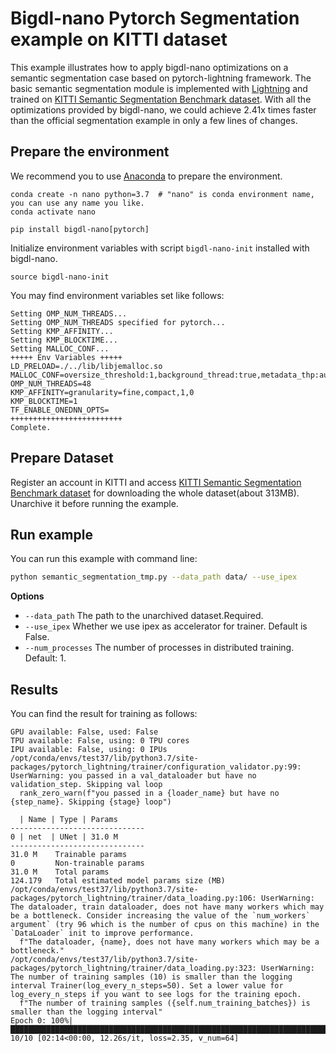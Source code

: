 # Bigdl-nano Pytorch Segmentation example on KITTI dataset

This example illustrates how to apply bigdl-nano optimizations on a semantic segmentation case based on pytorch-lightning framework. The basic semantic segmentation module is implemented with [Lightning](https://github.com/PyTorchLightning/pytorch-lightning/blob/master/pl_examples/domain_templates/semantic_segmentation.py) and trained on [KITTI Semantic Segmentation Benchmark dataset](http://www.cvlibs.net/datasets/kitti/eval_semseg.php?benchmark=semantics2015). With all the optimizations provided by bigdl-nano, we could achieve 2.41x times faster than the official segmentation example in only a few lines of changes.


## Prepare the environment
We recommend you to use [Anaconda](https://www.anaconda.com/distribution/#linux) to prepare the environment.
```
conda create -n nano python=3.7  # "nano" is conda environment name, you can use any name you like.
conda activate nano

pip install bigdl-nano[pytorch]
```
Initialize environment variables with script `bigdl-nano-init` installed with bigdl-nano.
```
source bigdl-nano-init
``` 
You may find environment variables set like follows:
```
Setting OMP_NUM_THREADS...
Setting OMP_NUM_THREADS specified for pytorch...
Setting KMP_AFFINITY...
Setting KMP_BLOCKTIME...
Setting MALLOC_CONF...
+++++ Env Variables +++++
LD_PRELOAD=./../lib/libjemalloc.so
MALLOC_CONF=oversize_threshold:1,background_thread:true,metadata_thp:auto,dirty_decay_ms:-1,muzzy_decay_ms:-1
OMP_NUM_THREADS=48
KMP_AFFINITY=granularity=fine,compact,1,0
KMP_BLOCKTIME=1
TF_ENABLE_ONEDNN_OPTS=
+++++++++++++++++++++++++
Complete.
```

## Prepare Dataset
Register an account in KITTI and access [KITTI Semantic Segmentation Benchmark dataset](http://www.cvlibs.net/datasets/kitti/eval_semseg.php?benchmark=semantics2015) for downloading the whole dataset(about 313MB). Unarchive it before running the example. 

## Run example
You can run this example with command line:

```bash
python semantic_segmentation_tmp.py --data_path data/ --use_ipex
```

**Options**
* `--data_path` The path to the unarchived dataset.Required.
* `--use_ipex` Whether we use ipex as accelerator for trainer. Default is False.
* `--num_processes` The number of processes in distributed training. Default: 1.

## Results

You can find the result for training as follows:
```
GPU available: False, used: False
TPU available: False, using: 0 TPU cores
IPU available: False, using: 0 IPUs
/opt/conda/envs/test37/lib/python3.7/site-packages/pytorch_lightning/trainer/configuration_validator.py:99: UserWarning: you passed in a val_dataloader but have no validation_step. Skipping val loop
  rank_zero_warn(f"you passed in a {loader_name} but have no {step_name}. Skipping {stage} loop")

  | Name | Type | Params
------------------------------
0 | net  | UNet | 31.0 M
------------------------------
31.0 M    Trainable params
0         Non-trainable params
31.0 M    Total params
124.179   Total estimated model params size (MB)
/opt/conda/envs/test37/lib/python3.7/site-packages/pytorch_lightning/trainer/data_loading.py:106: UserWarning: The dataloader, train dataloader, does not have many workers which may be a bottleneck. Consider increasing the value of the `num_workers` argument` (try 96 which is the number of cpus on this machine) in the `DataLoader` init to improve performance.
  f"The dataloader, {name}, does not have many workers which may be a bottleneck."
/opt/conda/envs/test37/lib/python3.7/site-packages/pytorch_lightning/trainer/data_loading.py:323: UserWarning: The number of training samples (10) is smaller than the logging interval Trainer(log_every_n_steps=50). Set a lower value for log_every_n_steps if you want to see logs for the training epoch.
  f"The number of training samples ({self.num_training_batches}) is smaller than the logging interval"
Epoch 0: 100%|█████████████████████████████████████████████████████████████████████████████████████████████████████████████████████████████████████████████████████████████████████████████| 10/10 [02:14<00:00, 12.26s/it, loss=2.35, v_num=64]
```

